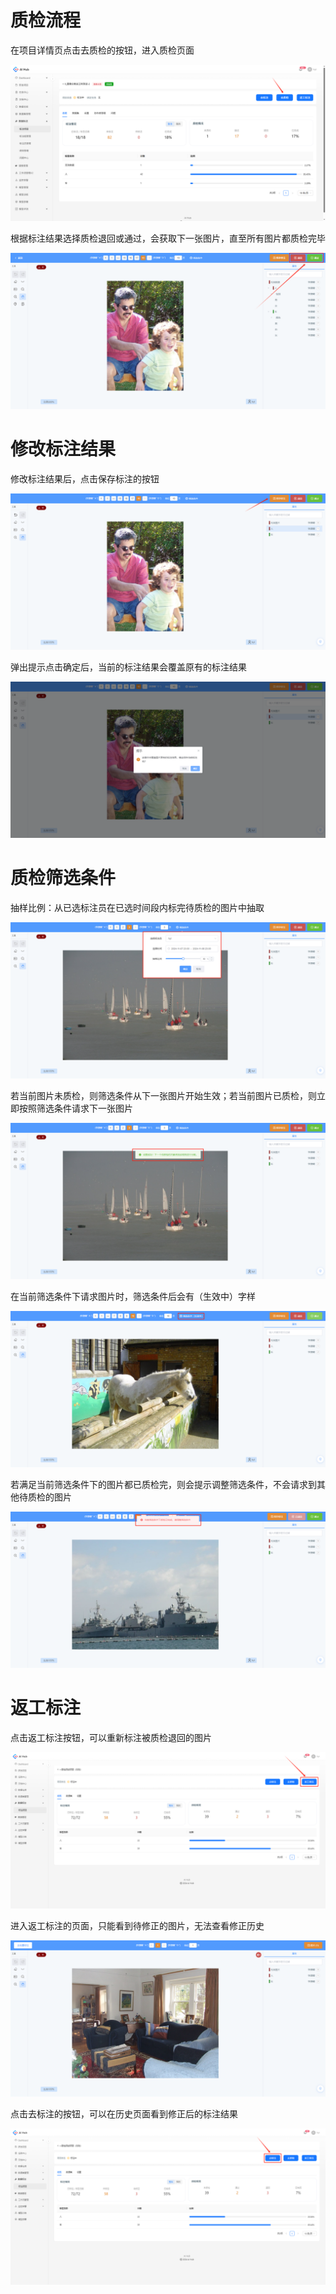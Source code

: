 # 质检流程

在项目详情页点击去质检的按钮，进入质检页面

![](images/数据质检/image.png)

根据标注结果选择质检退回或通过，会获取下一张图片，直至所有图片都质检完毕

![](images/数据质检/image-1.png)



# 修改标注结果

修改标注结果后，点击保存标注的按钮

![](images/数据质检/image-2.png)

弹出提示点击确定后，当前的标注结果会覆盖原有的标注结果

![](images/数据质检/image-3.png)



# 质检筛选条件

抽样比例：从已选标注员在已选时间段内标完待质检的图片中抽取

![](images/数据质检/image-4.png)

若当前图片未质检，则筛选条件从下一张图片开始生效；若当前图片已质检，则立即按照筛选条件请求下一张图片

![](images/数据质检/image-5.png)

在当前筛选条件下请求图片时，筛选条件后会有（生效中）字样

![](images/数据质检/image-6.png)

若满足当前筛选条件下的图片都已质检完，则会提示调整筛选条件，不会请求到其他待质检的图片

![](images/数据质检/image-7.png)



# 返工标注

点击返工标注按钮，可以重新标注被质检退回的图片

![](images/数据质检/image-8.png)

进入返工标注的页面，只能看到待修正的图片，无法查看修正历史

![](images/数据质检/image-9.png)

点击去标注的按钮，可以在历史页面看到修正后的标注结果

![](images/数据质检/image-10.png)

